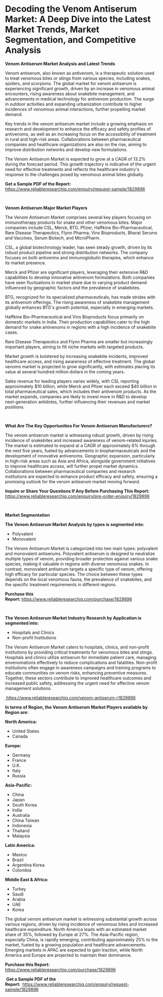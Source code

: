 <p><h1>Decoding the Venom Antiserum Market: A Deep Dive into the Latest Market Trends, Market Segmentation, and Competitive Analysis</h1></p><p><strong>Venom Antiserum Market Analysis and Latest Trends</strong></p>
<p><p>Venom antiserum, also known as antivenom, is a therapeutic solution used to treat venomous bites or stings from various species, including snakes, spiders, and scorpions. The global market for venom antiserum is experiencing significant growth, driven by an increase in venomous animal encounters, rising awareness about snakebite management, and advancements in medical technology for antivenom production. The surge in outdoor activities and expanding urbanization contribute to higher incidences of venomous animal interactions, further propelling market demand.</p><p>Key trends in the venom antiserum market include a growing emphasis on research and development to enhance the efficacy and safety profiles of antivenoms, as well as an increasing focus on the accessibility of treatment in rural and high-risk areas. Collaborations between pharmaceutical companies and healthcare organizations are also on the rise, aiming to improve distribution networks and develop new formulations.</p><p>The Venom Antiserum Market is expected to grow at a CAGR of 13.2% during the forecast period. This growth trajectory is indicative of the urgent need for effective treatments and reflects the healthcare industry's response to the challenges posed by venomous animal bites globally.</p></p>
<p><strong>Get a Sample PDF of the Report:&nbsp;</strong> <a href="https://www.reliableresearchiq.com/enquiry/request-sample/1829896?utm_campaign=3723&utm_medium=2&utm_source=Github&utm_content=ia&utm_term=19042025&utm_id=venom-antiserum">https://www.reliableresearchiq.com/enquiry/request-sample/1829896</a></p>
<p>&nbsp;</p>
<p><strong>Venom Antiserum Major Market Players</strong></p>
<p><p>The Venom Antiserum Market comprises several key players focusing on immunotherapy products for snake and other venomous bites. Major companies include CSL, Merck, BTG, Pfizer, Haffkine Bio-Pharmaceutical, Rare Disease Therapeutics, Flynn Pharma, Vins Bioproducts, Bharat Serums and Vaccines, Serum Biotech, and MicroPharm.</p><p>CSL, a global biotechnology leader, has seen steady growth, driven by its robust product pipeline and strong distribution networks. The company focuses on both antivenins and immunoglobulin therapies, which enhance its market presence.</p><p>Merck and Pfizer are significant players, leveraging their extensive R&D capabilities to develop innovative antivenom formulations. Both companies have seen fluctuations in market share due to varying product demand influenced by geographic factors and the prevalence of snakebites.</p><p>BTG, recognized for its specialized pharmaceuticals, has made strides with its antivenom offerings. The rising awareness of snakebite management globally enhances BTG's growth potential, especially in emerging markets.</p><p>Haffkine Bio-Pharmaceutical and Vins Bioproducts focus primarily on domestic markets in India. Their production capabilities cater to the high demand for snake antivenoms in regions with a high incidence of snakebite cases.</p><p>Rare Disease Therapeutics and Flynn Pharma are smaller but increasingly important players, aiming to fill niche markets with targeted products.</p><p>Market growth is bolstered by increasing snakebite incidents, improved healthcare access, and rising awareness of effective treatment. The global venoms market is projected to grow significantly, with estimates placing its value at several hundred million dollars in the coming years.</p><p>Sales revenue for leading players varies widely, with CSL reporting approximately $10 billion, while Merck and Pfizer each exceed $40 billion in total pharmaceutical sales, which includes their antivenom products. As the market expands, companies are likely to invest more in R&D to develop next-generation antidotes, further influencing their revenues and market positions.</p></p>
<p>&nbsp;</p>
<p><strong>What Are The Key Opportunities For Venom Antiserum Manufacturers?</strong></p>
<p><p>The venom antiserum market is witnessing robust growth, driven by rising incidence of snakebites and increased awareness of venom-related injuries. The market is estimated to expand at a CAGR of approximately 8% through the next five years, fueled by advancements in biopharmaceuticals and the development of innovative antivenoms. Geographic expansion, particularly in high-risk areas such as Asia and Africa, alongside government initiatives to improve healthcare access, will further propel market dynamics. Collaborations between pharmaceutical companies and research institutions are expected to enhance product efficacy and safety, ensuring a promising outlook for the venom antiserum market moving forward.</p></p>
<p><strong>Inquire or Share Your Questions If Any Before Purchasing This Report:</strong> <a href="https://www.reliableresearchiq.com/enquiry/pre-order-enquiry/1829896?utm_campaign=3723&utm_medium=2&utm_source=Github&utm_content=ia&utm_term=19042025&utm_id=venom-antiserum">https://www.reliableresearchiq.com/enquiry/pre-order-enquiry/1829896</a></p>
<p>&nbsp;</p>
<p><strong>Market Segmentation</strong></p>
<p><strong>The Venom Antiserum Market Analysis by types is segmented into:</strong></p>
<p><ul><li>Polyvalent</li><li>Monovalent</li></ul></p>
<p><p>The Venom Antiserum Market is categorized into two main types: polyvalent and monovalent antiserums. Polyvalent antiserum is designed to neutralize multiple types of venom, providing broader protection against various snake species, making it valuable in regions with diverse venomous snakes. In contrast, monovalent antiserum targets a specific type of venom, offering high efficacy for particular species. The choice between these types depends on the local venomous fauna, the prevalence of snakebites, and the specific treatment requirements in different regions.</p></p>
<p><strong>Purchase this Report:&nbsp;</strong><a href="https://www.reliableresearchiq.com/purchase/1829896?utm_campaign=3723&utm_medium=2&utm_source=Github&utm_content=ia&utm_term=19042025&utm_id=venom-antiserum">https://www.reliableresearchiq.com/purchase/1829896</a></p>
<p>&nbsp;</p>
<p><strong>The Venom Antiserum Market Industry Research by Application is segmented into:</strong></p>
<p><ul><li>Hospitals and Clinics</li><li>Non-profit Institutions</li></ul></p>
<p><p>The Venom Antiserum Market caters to hospitals, clinics, and non-profit institutions by providing critical treatments for venomous bites and stings. Hospitals and clinics utilize antiserum for immediate patient care, managing envenomations effectively to reduce complications and fatalities. Non-profit institutions often engage in awareness campaigns and training programs to educate communities on venom risks, enhancing preventive measures. Together, these sectors contribute to improved healthcare outcomes and increased public safety, addressing the urgent need for effective venom management solutions.</p></p>
<p><a href="https://www.reliableresearchiq.com/venom-antiserum-r1829896?utm_campaign=3723&utm_medium=2&utm_source=Github&utm_content=ia&utm_term=19042025&utm_id=venom-antiserum">&nbsp;https://www.reliableresearchiq.com/venom-antiserum-r1829896</a></p>
<p><strong>In terms of Region, the Venom Antiserum Market Players available by Region are:</strong></p>
<p>
    <p> <strong> North America: </strong>
        <ul>
            <li>United States</li>
            <li>Canada</li>
        </ul>
        </p> 
    <p> <strong> Europe: </strong>
        <ul>
            <li>Germany</li>
            <li>France</li>
            <li>U.K.</li>
            <li>Italy</li>
            <li>Russia</li>
        </ul>
        </p> 
    <p> <strong> Asia-Pacific: </strong>
        <ul>
            <li>China</li>
            <li>Japan</li>
            <li>South Korea</li>
            <li>India</li>
            <li>Australia</li>
            <li>China Taiwan</li>
            <li>Indonesia</li>
            <li>Thailand</li>
            <li>Malaysia</li>
        </ul>
        </p> 
    <p> <strong> Latin America: </strong>
        <ul>
            <li>Mexico</li>
            <li>Brazil</li>
            <li>Argentina Korea</li>
            <li>Colombia</li>
        </ul>
        </p> 
    <p> <strong> Middle East & Africa: </strong>
        <ul>
            <li>Turkey</li>
            <li>Saudi</li>
            <li>Arabia</li>
            <li>UAE</li>
            <li>Korea</li>
        </ul>
    </p>
    </p>
<p><p>The global venom antiserum market is witnessing substantial growth across various regions, driven by rising incidence of venomous bites and increased healthcare expenditure. North America leads with an estimated market share of 35%, followed by Europe at 27%. The Asia-Pacific region, especially China, is rapidly emerging, contributing approximately 25% to the market, fueled by a growing population and healthcare advancements. Emerging markets in APAC are expected to gain traction, while North America and Europe are projected to maintain their dominance.</p></p>
<p><strong>Purchase this Report: </strong><a href="https://www.reliableresearchiq.com/purchase/1829896?utm_campaign=3723&utm_medium=2&utm_source=Github&utm_content=ia&utm_term=19042025&utm_id=venom-antiserum">https://www.reliableresearchiq.com/purchase/1829896</a></p>
<p>&nbsp;<strong>Get a Sample PDF of the Report:&nbsp;&nbsp;</strong><a href="https://www.reliableresearchiq.com/enquiry/request-sample/1829896?utm_campaign=3723&utm_medium=2&utm_source=Github&utm_content=ia&utm_term=19042025&utm_id=venom-antiserum">https://www.reliableresearchiq.com/enquiry/request-sample/1829896</a></p>
<p><strong></strong></p>
<p><p></p><p></p><p></p></p>